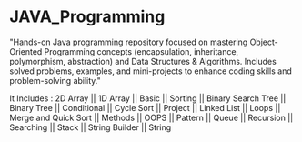 # JAVA_Programming
"Hands-on Java programming repository focused on mastering Object-Oriented Programming concepts (encapsulation, inheritance, polymorphism, abstraction) and Data Structures &amp; Algorithms. Includes solved problems, examples, and mini-projects to enhance coding skills and problem-solving ability."

It Includes : 
2D Array || 1D Array || Basic || Sorting || Binary Search Tree || Binary Tree || Conditional || Cycle Sort || Project || Linked List || Loops || Merge and Quick Sort || Methods || OOPS || Pattern || Queue || Recursion || Searching || Stack || String Builder || String
